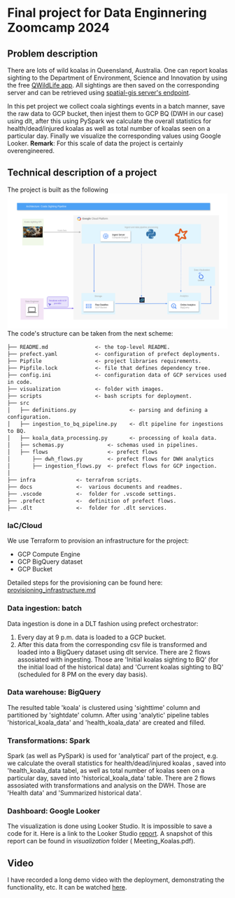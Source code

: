 # Final project for Data Enginnering Zoomcamp 2024

## Problem description
There are lots of wild koalas in Queensland, Australia. One can report koalas sighting to the Department of Environment, Science and Innovation by using the free  [QWildLife app](https://environment.des.qld.gov.au/wildlife/animals/living-with/koalas/report-sightings). All sightings are then saved on the corresponding server and can be retrieved using [spatial-gis server's endpoint](https://spatial-gis.information.qld.gov.au/arcgis/rest/services/QWise/CrocodileSightingsPublicView/FeatureServer/30).

In this pet project we collect coala sightings events in a batch manner,  save the raw data to GCP bucket, then injest them to GCP BQ (DWH in our case) using dlt, after this using PySpark we calculate the overall statistics for health/dead/injured koalas as well as total number of koalas seen on a particular day. Finally we visualize the corresponding values using Google Looker.
**Remark**: For this scale of data the project is certainly overengineered.
## Technical description of a project
The project is built as the following
![Structure](./visualization/koala_app.drawio.png)
The code's structure can be taken from the next scheme:

    ├── README.md               <- the top-level README.
    ├── prefect.yaml            <- configuration of prefect deployments.
    ├── Pipfile                 <- project libraries requirements.
    ├── Pipfile.lock            <- file that defines dependency tree.
    ├── config.ini              <- configuration data of GCP services used in code. 
    ├── visualization           <- folder with images.        
    ├── scripts                 <- bash scripts for deployment.
    ├── src
    │   ├── definitions.py                 <- parsing and defining a configuration.
    │   ├── ingestion_to_bq_pipeline.py    <- dlt pipeline for ingestions to BQ.
    │   ├── koala_data_processing.py       <- processing of koala data.  
    │   ├── schemas.py              <- schemas used in pipelines.
    │   ├── flows                   <- prefect flows 
    │       ├── dwh_flows.py        <- prefect flows for DWH analytics 
    │       ├── ingestion_flows.py  <- prefect flows for GCP ingection.     
    │   
    ├── infra             <- terrafrom scripts.   
    ├── docs              <-  various documents and readmes.
    ├── .vscode           <-  folder for .vscode settings.
    ├── .prefect          <-  definition of prefect flows.
    ├── .dlt              <-  folder for .dlt services.

### IaC/Cloud

We use Terraform to provision an infrastructure for the project:
  - GCP Compute Engine 
  - GCP BigQuery dataset
  - GCP Bucket
  
Detailed steps for the provisioning can be found here: [provisioning_infrastructure.md](docs/provisioning_infrastructure.md)
### Data ingestion: batch
Data ingestion is done in a DLT fashion using prefect orchestrator:
1. Every day at 9 p.m. data is loaded to a GCP bucket.
2. After this data from the corresponding csv file is transformed and loaded into a BigQuery dataset using dlt service.
There are 2 flows assosiated with ingesting. Those are 'Initial koalas sighting to BQ' (for the initial load of the historical data) and 'Current koalas sighting to BQ' (scheduled for 8 PM on the every day basis).
### Data warehouse: BigQuery
The resulted table 'koala' is clustered using 'sighttime' column and    partitioned by 'sightdate' column. After using 'analytic' pipeline tables 'historical_koala_data'
and 'health_koala_data' are created and filled.
### Transformations: Spark
Spark (as well as PySpark) is used for 'analytical' part of the project, e.g. we calculate the overall statistics for health/dead/injured koalas , saved into 'health_koala_data tabel, as well as total number of koalas seen on a particular day, saved into 'historical_koala_data' table.
There are 2 flows assosiated with transformations and analysis on the DWH. Those are 'Health data' and 'Summarized historical data'.
### Dashboard: Google Looker
The visualization is done using Looker Studio. It is impossible to save a code for it. Here is a link to the Looker Studio [report](https://lookerstudio.google.com/reporting/015ce847-729a-4297-8085-b51c5216e0bc/page/HUttD).
A snapshot of this report can be found in _visualization_ folder ( Meeting_Koalas.pdf).
## Video
I have recorded a long demo video with the deployment, demonstrating the functionality, etc. It can be watched [here](https://drive.google.com/file/d/1-b-MFM6pLfwYOwdQcVYeVhkh66D1ebrk/view?usp=sharing).